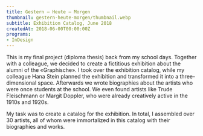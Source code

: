 ```yaml
---
title: Gestern – Heute – Morgen
thumbnail: gestern-heute-morgen/thumbnail.webp
subtitle: Exhibition Catalog, June 2018
createdAt: 2018-06-00T00:00:00Z
programs:
- InDesign
---
```


This is my final project (diploma thesis) back from my school days.
Together with a colleague, we decided to create a fictitious exhibition about the alumni of the «Graphische».
I took over the exhibition catalog, while my colleague Hana Stein planned the exhibition and transformed it into a three-dimensional space.
Afterwards we wrote biographies about the artists who were once students at the school.
We even found artists like Trude Fleischmann or Margit Doppler, who were already creatively active in the 1910s and 1920s.

My task was to create a catalog for the exhibition.
In total, I assembled over 30 artists, all of whom were immortalized in this catalog with their biographies and works.

<asset-image src="gestern-heute-morgen/cover.webp" alt="Cover"></asset-image>
<asset-image src="gestern-heute-morgen/doppler.webp" alt="Margit Doppler"></asset-image>
<asset-image src="gestern-heute-morgen/fleischmann.webp" alt="Trude Fleischmann"></asset-image>
<asset-image src="gestern-heute-morgen/grafikdesign.webp" alt="Grafikdesign"></asset-image>
